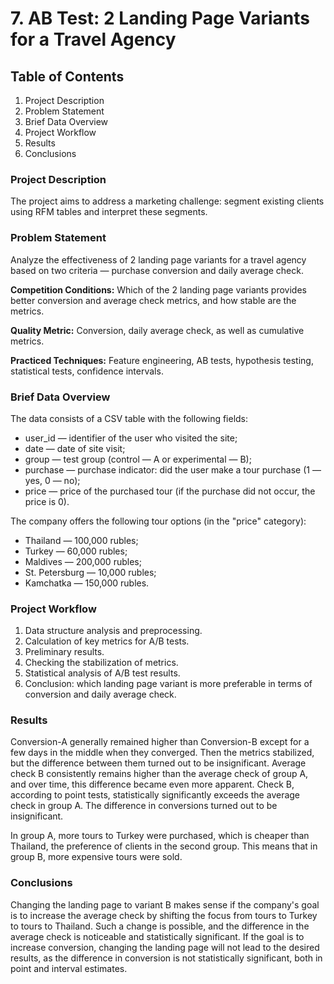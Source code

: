 # 7. AB Test: 2 Landing Page Variants for a Travel Agency

## Table of Contents
1. Project Description
2. Problem Statement
3. Brief Data Overview
4. Project Workflow
5. Results
6. Conclusions

### Project Description

The project aims to address a marketing challenge: segment existing clients using RFM tables and interpret these segments.

### Problem Statement

Analyze the effectiveness of 2 landing page variants for a travel agency based on two criteria — purchase conversion and daily average check.

**Competition Conditions:**
Which of the 2 landing page variants provides better conversion and average check metrics, and how stable are the metrics.

**Quality Metric:**
Conversion, daily average check, as well as cumulative metrics.

**Practiced Techniques:**
Feature engineering, AB tests, hypothesis testing, statistical tests, confidence intervals.

### Brief Data Overview

The data consists of a CSV table with the following fields:

- user_id — identifier of the user who visited the site;
- date — date of site visit;
- group — test group (control — A or experimental — B);
- purchase — purchase indicator: did the user make a tour purchase (1 — yes, 0 — no);
- price — price of the purchased tour (if the purchase did not occur, the price is 0).

The company offers the following tour options (in the "price" category):

- Thailand — 100,000 rubles;
- Turkey — 60,000 rubles;
- Maldives — 200,000 rubles;
- St. Petersburg — 10,000 rubles;
- Kamchatka — 150,000 rubles.

### Project Workflow

1. Data structure analysis and preprocessing.
2. Calculation of key metrics for A/B tests.
3. Preliminary results.
4. Checking the stabilization of metrics.
5. Statistical analysis of A/B test results.
6. Conclusion: which landing page variant is more preferable in terms of conversion and daily average check.

### Results

Conversion-A generally remained higher than Conversion-B except for a few days in the middle when they converged. Then the metrics stabilized, but the difference between them turned out to be insignificant. Average check B consistently remains higher than the average check of group A, and over time, this difference became even more apparent. Check B, according to point tests, statistically significantly exceeds the average check in group A. The difference in conversions turned out to be insignificant.

In group A, more tours to Turkey were purchased, which is cheaper than Thailand, the preference of clients in the second group. This means that in group B, more expensive tours were sold.

### Conclusions

Changing the landing page to variant B makes sense if the company's goal is to increase the average check by shifting the focus from tours to Turkey to tours to Thailand. Such a change is possible, and the difference in the average check is noticeable and statistically significant. If the goal is to increase conversion, changing the landing page will not lead to the desired results, as the difference in conversion is not statistically significant, both in point and interval estimates.